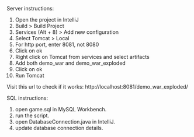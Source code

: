 Server instructions:

1. Open the project in IntelliJ
2. Build > Build Project
3. Services (Alt + 8) > Add new configuration
4. Select Tomcat > Local
5. For http port, enter 8081, not 8080
6. Click on ok
7. Right click on Tomcat from services and select artifacts
8. Add both demo_war and demo_war_exploded
9. Click on ok
10. Run Tomcat

Visit this url to check if it works: http://localhost:8081/demo_war_exploded/


SQL instructions:

1. open game.sql in MySQL Workbench. 
2. run the script.
3. open DatabaseConnection.java in IntelliJ.
4. update database connection details.
